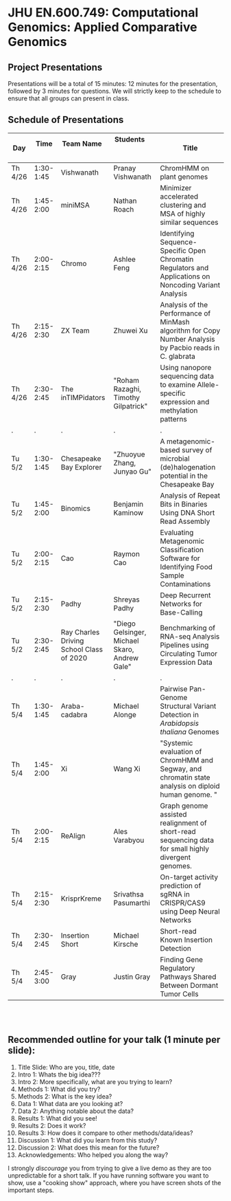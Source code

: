 # JHU EN.600.749: Computational Genomics: Applied Comparative Genomics
## Project Presentations

Presentations will be a total of 15 minutes: 12 minutes for the presentation, followed by 3 minutes for questions. We will strictly keep to the schedule to ensure that all groups can present in class. 

## Schedule of Presentations

Day     | Time      | Team Name               | Students                                   | Title 
--------|-----------|-------------------------|--------------------------------------------|---------------------------------------------------------------------
Th 4/26 | 1:30-1:45 | Vishwanath|Pranay Vishwanath|ChromHMM on plant genomes
Th 4/26 | 1:45-2:00 | miniMSA|Nathan Roach|Minimizer accelerated clustering and MSA of highly similar sequences 
Th 4/26 | 2:00-2:15 | Chromo|Ashlee Feng |Identifying Sequence-Specific Open Chromatin Regulators and Applications on Noncoding Variant Analysis
Th 4/26 | 2:15-2:30 | ZX Team|Zhuwei Xu|Analysis of the Performance of MinMash algorithm for Copy Number Analysis by Pacbio reads in C. glabrata
Th 4/26 | 2:30-2:45 | The inTIMPidators|"Roham Razaghi,  Timothy Gilpatrick"|Using nanopore sequencing data to examine Allele-specific expression and methylation patterns 
   .    |     .     |            .            |                       .                    |                              .
Tu 5/2  | 1:30-1:45 |Chesapeake Bay Explorer|"Zhuoyue Zhang, Junyao Gu"|A metagenomic-based survey of microbial (de)halogenation potential in the Chesapeake Bay
Tu 5/2  | 1:45-2:00 | Binomics|Benjamin Kaminow |Analysis of Repeat Bits in Binaries Using DNA Short Read Assembly 
Tu 5/2  | 2:00-2:15 | Cao|Raymon Cao|Evaluating Metagenomic Classification Software for Identifying Food Sample Contaminations
Tu 5/2  | 2:15-2:30 | Padhy|Shreyas Padhy |Deep Recurrent Networks for Base-Calling 
Tu 5/2  | 2:30-2:45 | Ray Charles Driving School Class of 2020|"Diego Gelsinger, Michael Skaro, Andrew Gale"|Benchmarking of RNA-seq Analysis Pipelines using Circulating Tumor Expression Data
   .    |     .     |            .            |                       .                    |                              .
Th 5/4  | 1:30-1:45 | Araba-cadabra |Michael Alonge |Pairwise Pan-Genome Structural Variant Detection in _Arabidopsis thaliana_ Genomes 
Th 5/4  | 1:45-2:00 | Xi|Wang Xi|"Systemic evaluation of ChromHMM and Segway, and chromatin state analysis on diploid human genome. "
Th 5/4  | 2:00-2:15 | ReAlign|Ales Varabyou |Graph genome assisted realignment of short-read sequencing data for small highly divergent genomes. 
Th 5/4  | 2:15-2:30 | KrisprKreme |Srivathsa Pasumarthi|On-target activity prediction of sgRNA in CRISPR/CAS9 using Deep Neural Networks
Th 5/4  | 2:30-2:45 | Insertion Short|Michael Kirsche |Short-read Known Insertion Detection 
Th 5/4  | 2:45-3:00 | Gray|Justin Gray|Finding Gene Regulatory Pathways Shared Between Dormant Tumor Cells 
    
<br>
<br>

## Recommended outline for your talk (1 minute per slide):

1. Title Slide: Who are you, title, date
2. Intro 1: Whats the big idea???
3. Intro 2: More specifically, what are you trying to learn?
4. Methods 1: What did you try?
5. Methods 2: What is the key idea?
6. Data 1: What data are you looking at?
7. Data 2: Anything notable about the data?
8. Results 1: What did you see!
9. Results 2: Does it work?
10. Results 3: How does it compare to other methods/data/ideas?
11. Discussion 1: What did you learn from this study?
12. Discussion 2: What does this mean for the future?
13. Acknowledgements: Who helped you along the way?

I strongly *discourage* you from trying to give a live demo as they are too unpredictable for a short talk. If you have running software you want to show, use a "cooking show" approach, where you have screen shots of the important steps.    
